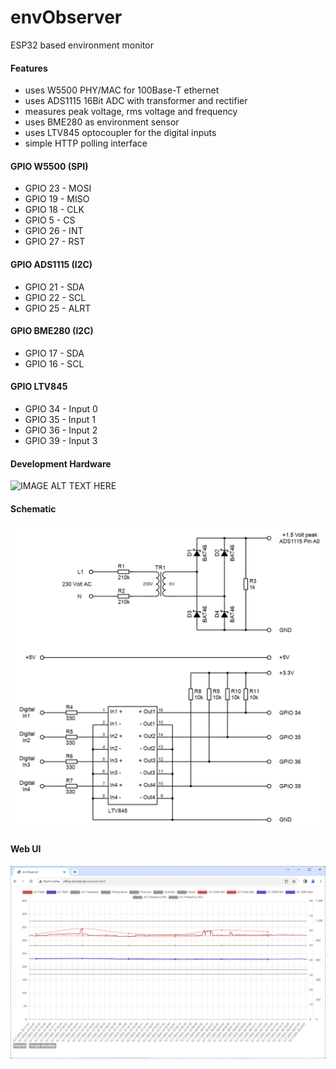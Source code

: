 # envObserver
ESP32 based environment monitor
#### Features
* uses W5500 PHY/MAC for 100Base-T ethernet
* uses ADS1115 16Bit ADC with transformer and rectifier
* measures peak voltage, rms voltage and frequency
* uses BME280 as environment sensor
* uses LTV845 optocoupler for the digital inputs
* simple HTTP polling interface
#### GPIO W5500 (SPI)
* GPIO 23 - MOSI
* GPIO 19 - MISO
* GPIO 18 - CLK
* GPIO  5 - CS
* GPIO 26 - INT
* GPIO 27 - RST
#### GPIO ADS1115 (I2C)
* GPIO 21 - SDA
* GPIO 22 - SCL
* GPIO 25 - ALRT
#### GPIO BME280 (I2C)
* GPIO 17 - SDA
* GPIO 16 - SCL
#### GPIO LTV845
* GPIO 34 - Input 0
* GPIO 35 - Input 1
* GPIO 36 - Input 2
* GPIO 39 - Input 3
#### Development Hardware
![IMAGE ALT TEXT HERE](https://www.dorstel.de/github/envObserver_a_v1.0.png)
#### Schematic
![IMAGE ALT TEXT HERE](documentation/envObserver.png)
#### Web UI
![IMAGE ALT TEXT HERE](documentation/webui.png)
